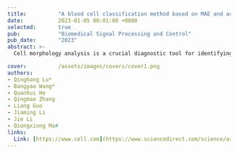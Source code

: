 ```yaml
---
title:          "A blood cell classification method based on MAE and active learning"
date:           2023-01-05 00:01:00 +0800
selected:       true
pub:            "Biomedical Signal Processing and Control"
pub_date:       "2023"
abstract: >-
  Cell morphology analysis is a crucial diagnostic tool for identifying blood diseases, including acute leukemia. However, the traditional analysis process is time-consuming and requires significant investment in labor and expertise from laboratory doctors. In recent years, deep learning-based automatic blood cell classification techniques have gained popularity. But acquiring image data and annotations in the medical field is often challenging and costly. With the increasing use of deep learning techniques in clinical practice, it has become vital to ensure both accuracy and high-quality annotations. To address these challenges, this paper proposes a blood cell classification method based on Masked Autoencoder (MAE) and active learning (AL), namely MAE4AL. This method utilizes the self-supervised loss of MAE and sample uncertainty to select the most valuable samples for labeling. A comprehensive comparison is conducted between our method and the state-of-the-art blood cell classification technique, which employed ResNeXt. Remarkably, our proposed approach achieves comparable classification performance to ResNeXt when utilizing only 20% of the labeled data. When employing half of the labeled data, our method achieves a classification accuracy of 96.36%, surpassing the ResNeXt model trained with 100% labeled data by 0.79%.

cover:          /assets/images/covers/cover1.png
authors:
- Qinghang Lu*
- Bangyao Wang*
- Quanhui He
- Qingmao Zhang
- Liang Guo
- Jiaming Li
- Jie Li
- Qiongxiong Ma#
links:
  Link: [https://www.cell.com](https://www.sciencedirect.com/science/article/abs/pii/S1746809423012466)
---
```

